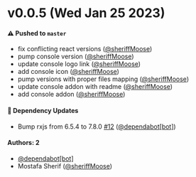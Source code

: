 # v0.0.5 (Wed Jan 25 2023)

#### ⚠️ Pushed to `master`

- fix conflicting react versions ([@sheriffMoose](https://github.com/sheriffMoose))
- pump console version ([@sheriffMoose](https://github.com/sheriffMoose))
- update console logo link ([@sheriffMoose](https://github.com/sheriffMoose))
- add console icon ([@sheriffMoose](https://github.com/sheriffMoose))
- pump versions with proper files mapping ([@sheriffMoose](https://github.com/sheriffMoose))
- update console addon with readme ([@sheriffMoose](https://github.com/sheriffMoose))
- add console addon ([@sheriffMoose](https://github.com/sheriffMoose))

#### 🔩 Dependency Updates

- Bump rxjs from 6.5.4 to 7.8.0 [#12](https://github.com/sheriffMoose/storybook-extras/pull/12) ([@dependabot[bot]](https://github.com/dependabot[bot]))

#### Authors: 2

- [@dependabot[bot]](https://github.com/dependabot[bot])
- Mostafa Sherif ([@sheriffMoose](https://github.com/sheriffMoose))

